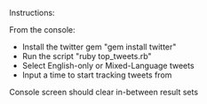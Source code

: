 Instructions:

From the console:
  * Install the twitter gem "gem install twitter"
  * Run the script "ruby top_tweets.rb"
  * Select English-only or Mixed-Language tweets
  * Input a time to start tracking tweets from

Console screen should clear in-between result sets
